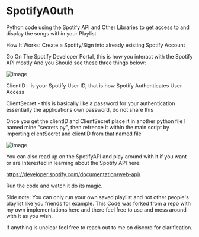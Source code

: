 # SpotifyA0uth
Python code using the Spotify API and Other Libraries to get access to and display the songs within your Playlist

How It Works:
Create a Spotify/Sign into already existing Spotify Account

Go On The Spotify Developer Portal, this is how you interact with the Spotify API mostly And you Should see these three things below:

![image](https://user-images.githubusercontent.com/94329833/188719063-4fadfb68-f341-4890-8c25-e4451fa67773.png)

ClientID - is your Spotify User ID, that is how Spotify Authenticates User Access

ClientSecret - this is basically like a password for your authentication essentially the applications own password, do not share this

Once you get the clientID and ClientSecret place it in another python file I named mine "secrets.py",
then refrence it within the main script by importing clientSecret and clientID from that named file

![image](https://user-images.githubusercontent.com/94329833/188720368-8e98cc39-0d71-423b-9844-599f4c214c70.png)

You can also read up on the SpotifyAPI and play around with it if you want or are Interested in learning
about the Spotify API here:

https://developer.spotify.com/documentation/web-api/

Run the code and watch it do its magic.

Side note: You can only run your own saved playlist and not other people's playlist like you friends for example. This Code was forked from a repo with my own implementations here and there feel free to use and mess around with it as you wish.

If anything is unclear feel free to reach out to me on discord for clarification. 
